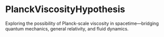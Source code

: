 # PlanckViscosityHypothesis
Exploring the possibility of Planck-scale viscosity in spacetime—bridging quantum mechanics, general relativity, and fluid dynamics.
